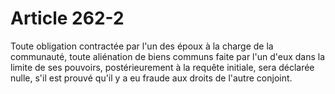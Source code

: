 # Article 262-2

Toute obligation contractée par l'un des époux à la charge de la communauté, toute aliénation de biens communs faite par l'un d'eux dans la limite de ses pouvoirs, postérieurement à la requête initiale, sera déclarée nulle, s'il est prouvé qu'il y a eu fraude aux droits de l'autre conjoint.
